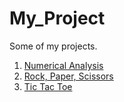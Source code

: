 # My_Project
Some of my projects.
1. <a href="https://dev-shivamsingh-github.github.io/My_Project/1/">Numerical Analysis</a>
2. <a href="https://dev-shivamsingh-github.github.io/My_Project/2/">Rock, Paper, Scissors</a>
3. <a href="https://dev-shivamsingh-github.github.io/My_Project/3/">Tic Tac Toe</a>